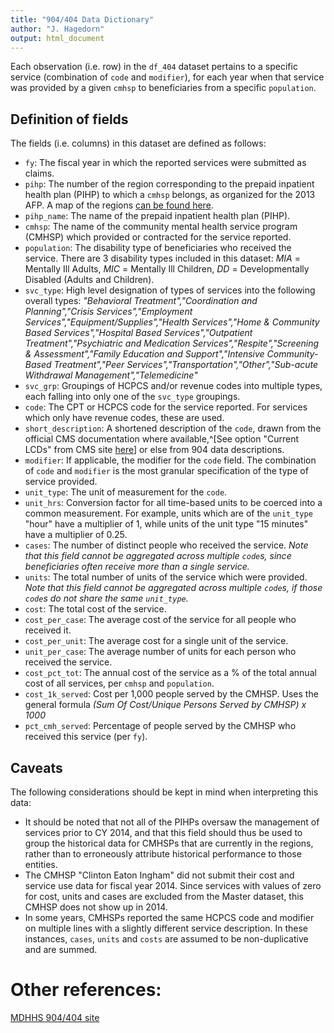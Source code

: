 ```yaml
---
title: "904/404 Data Dictionary"
author: "J. Hagedorn"
output: html_document
---
```


Each observation (i.e. row) in the `df_404` dataset pertains to a specific service (combination of `code` and `modifier`), for each year when that service was provided by a given `cmhsp` to beneficiaries from a specific `population`.

## Definition of fields

The fields (i.e. columns) in this dataset are defined as follows:

- `fy`: The fiscal year in which the reported services were submitted as claims.
- `pihp`: The number of the region corresponding to the prepaid inpatient health plan (PIHP) to which a `cmhsp` belongs, as organized for the 2013 AFP.  A map of the regions [can be found here](http://www.chrt.org/assets/policy-papers/community-mental-health-images/appendix-d.png).
- `pihp_name`: The name of the prepaid inpatient health plan (PIHP).
- `cmhsp`: The name of the community mental health service program (CMHSP) which provided or contracted for the service reported.
- `population`: The disability type of beneficiaries who received the service.  There are 3 disability types included in this dataset: *MIA* = Mentally Ill Adults, *MIC* = Mentally Ill Children, *DD* = Developmentally Disabled (Adults and Children).
- `svc_type`: High level designation of types of services into the following overall types: *"Behavioral Treatment","Coordination and Planning","Crisis Services","Employment Services","Equipment/Supplies","Health Services","Home & Community Based Services","Hospital Based Services","Outpatient Treatment","Psychiatric and Medication Services","Respite","Screening & Assessment","Family Education and Support","Intensive Community-Based Treatment","Peer Services","Transportation","Other","Sub-acute Withdrawal Management","Telemedicine"*
- `svc_grp`: Groupings of HCPCS and/or revenue codes into multiple types, each falling into only one of the `svc_type` groupings.
- `code`: The CPT or HCPCS code for the service reported.  For services which only have revenue codes, these are used.
- `short_description`: A shortened description of the `code`, drawn from the official CMS documentation where available,^[See option "Current LCDs" from CMS site [here](https://www.cms.gov/medicare-coverage-database/downloads/downloadable-databases.aspx)] or else from 904 data descriptions.  
- `modifier`: If applicable, the modifier for the `code` field.  The combination of `code` and `modifier` is the most granular specification of the type of service provided.
- `unit_type`:  The unit of measurement for the `code`.
- `unit_hrs`: Conversion factor for all time-based units to be coerced into a common measurement.  For example, units which are of the `unit_type` "hour" have a multiplier of 1, while units of the unit type "15 minutes" have a multiplier of 0.25.
- `cases`: The number of distinct people who received the service.  *Note that this field cannot be aggregated across multiple `code`s, since beneficiaries often receive more than a single service.*
- `units`: The total number of units of the service which were provided. *Note that this field cannot be aggregated across multiple `code`s, if those `code`s do not share the same `unit_type`.*
- `cost`: The total cost of the service.
- `cost_per_case`: The average cost of the service for all people who received it.
- `cost_per_unit`: The average cost for a single unit of the service.
- `unit_per_case`: The average number of units for each person who received the service.
- `cost_pct_tot`: The annual cost of the service as a % of the total annual cost of all services, per `cmhsp` and `population`.
- `cost_1k_served`: Cost per 1,000 people served by the CMHSP.  Uses the general formula *(Sum Of Cost/Unique Persons Served by CMHSP) x 1000*
- `pct_cmh_served`: Percentage of people served by the CMHSP who received this service (per `fy`).

## Caveats

The following considerations should be kept in mind when interpreting this data:

- It should be noted that not all of the PIHPs oversaw the management of services prior to CY 2014, and that this field should thus be used to group the historical data for CMHSPs that are currently in the regions, rather than to erroneously attribute historical performance to those entities.
- The CMHSP "Clinton Eaton Ingham" did not submit their cost and service use data for fiscal year 2014.  Since services with values of zero for cost, units and cases are excluded from the Master dataset, this CMHSP does not show up in 2014.
- In some years, CMHSPs reported the same HCPCS code and modifier on multiple lines with a slightly different service description.  In these instances, `cases`, `units` and `costs` are assumed to be non-duplicative and are summed.

# Other references:
[MDHHS 904/404 site](http://www.michigan.gov/mdch/0,4612,7-132-2941_4868_4902-256889--,00.html)
